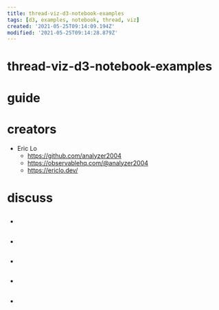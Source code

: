 ```yaml
---
title: thread-viz-d3-notebook-examples
tags: [d3, examples, notebook, thread, viz]
created: '2021-05-25T09:14:09.194Z'
modified: '2021-05-25T09:14:28.879Z'
---
```


# thread-viz-d3-notebook-examples

# guide

# creators
- Eric Lo
  - https://github.com/analyzer2004
  - https://observablehq.com/@analyzer2004
  - https://ericlo.dev/
# discuss
- ## 

- ## 

- ## 

- ## 

- ## 
